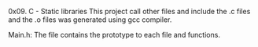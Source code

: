 0x09. C - Static libraries
This project call other files and include the .c files and the .o files was generated using gcc compiler.

Main.h: The file contains the prototype to each file and functions.
